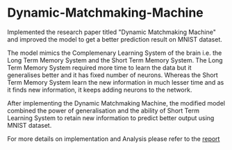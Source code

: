 # Dynamic-Matchmaking-Machine
Implemented the research paper titled "Dynamic Matchmaking Machine" and improved the model to get a better prediction result on MNIST dataset.

The model mimics the Complemenary Learning System of the brain i.e. the Long Term Memory System and the Short Term Memory System. The Long Term Memory System required more time to learn the data but it generalises better and it has fixed number of neurons. Whereas the Short Term Memory System learn the new information in much lesser time and as it finds new information, it keeps adding neurons to the network. 

After implementing the Dynamic Matchmaking Machine, the modified model combined the power of generalisation and the ability of Short Term Learning System to retain new information to predict better output using MNIST dataset.

For more details on implementation and Analysis please refer to the [report](https://github.com/Karan-Pardasani/Dynamic-Matchmaking-Machine/blob/main/Report_Dynamic_Matchmaking_Machine.pdf)
